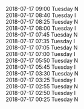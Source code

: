 2018-07-17 09:00 Tuesday  N  
2018-07-17 08:40 Tuesday  I  
2018-07-17 08:25 Tuesday  N  
2018-07-17 08:00 Tuesday  I  
2018-07-17 07:45 Tuesday  N  
2018-07-17 07:35 Tuesday  I  
2018-07-17 07:05 Tuesday  N  
2018-07-17 07:00 Tuesday  I  
2018-07-17 05:50 Tuesday  N  
2018-07-17 05:45 Tuesday  I  
2018-07-17 03:30 Tuesday  N  
2018-07-17 03:25 Tuesday  I  
2018-07-17 02:55 Tuesday  N  
2018-07-17 02:50 Tuesday  I  
2018-07-17 00:25 Tuesday  N  
